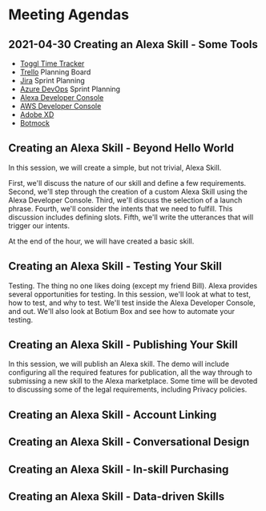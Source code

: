 # Meeting Agendas

## 2021-04-30 Creating an Alexa Skill - Some Tools

- [Toggl Time Tracker](https://www.toggl.com/)
- [Trello](https://trello.com/) Planning Board
- [Jira­](https://www.atlassian.com/software/jira) Sprint Planning
- [Azure DevOps](https://azure.microsoft.com/en-us/services/devops/) Sprint Planning
- [Alexa Developer Console](https://developer.amazon.com/en-US/alexa)
- [AWS Developer Console](https://aws.amazon.com/)
- [Adobe XD](https://www.adobe.com/products/xd.html)
- [Botmock](https://botmock.com/)

## Creating an Alexa Skill - Beyond Hello World

In this session, we will create a simple, but not trivial, Alexa Skill.

First, we'll discuss the nature of our skill and define a few requirements.
Second, we'll step through the creation of a custom Alexa Skill using the Alexa Developer Console.
Third, we'll discuss the selection of a launch phrase.
Fourth, we'll consider the intents that we need to fulfill. This discussion includes defining slots.
Fifth, we'll write the utterances that will trigger our intents.

At the end of the hour, we will have created a basic skill.

## Creating an Alexa Skill - Testing Your Skill

Testing. The thing no one likes doing (except my friend Bill).
Alexa provides several opportunities for testing.
In this session, we'll look at what to test, how to test, and why to test. We'll test inside the Alexa Developer Console, and out. We'll also look at Botium Box and see how to automate your testing.

## Creating an Alexa Skill - Publishing Your Skill

In this session, we will publish an Alexa skill. The demo will include configuring all the required features for publication, all the way through to submissing a new skill to the Alexa marketplace. Some time will be devoted to discussing some of the legal requirements, including Privacy policies.

## Creating an Alexa Skill - Account Linking

## Creating an Alexa Skill - Conversational Design

## Creating an Alexa Skill - In-skill Purchasing

## Creating an Alexa Skill - Data-driven Skills
